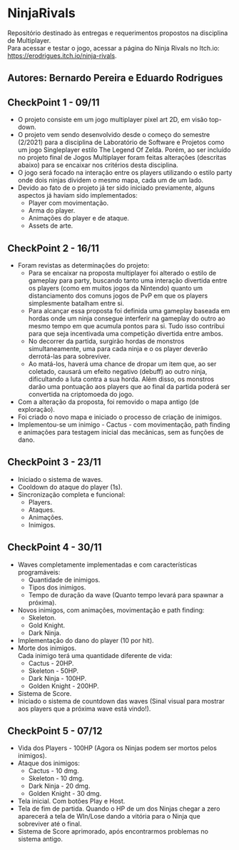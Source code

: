 # NinjaRivals
Repositório destinado às entregas e requerimentos propostos na disciplina de Multiplayer.<br/>
Para acessar e testar o jogo, acessar a página do Ninja Rivals no Itch.io: https://erodrigues.itch.io/ninja-rivals.

## Autores: Bernardo Pereira e Eduardo Rodrigues

## CheckPoint 1 - 09/11
* O projeto consiste em um jogo multiplayer pixel art 2D, em visão top-down. 
* O projeto vem sendo desenvolvido desde o começo do semestre (2/2021) para a disciplina de Laboratório de Software e Projetos como um jogo Singleplayer estilo The Legend Of Zelda. Porém, ao ser incluído no projeto final de Jogos Multiplayer foram feitas alterações (descritas abaixo) para se encaixar nos critérios desta disciplina.
* O jogo será focado na interação entre os players utilizando o estilo party onde dois ninjas dividem o mesmo mapa, cada um de um lado.  
* Devido ao fato de o projeto já ter sido iniciado previamente, alguns aspectos já haviam sido implementados:
	- Player com movimentação.
	- Arma do player.
	- Animações do player e de ataque.
	- Assets de arte.
	
## CheckPoint 2 - 16/11

* Foram revistas as determinações do projeto:
	* Para se encaixar na proposta multiplayer foi alterado o estilo de gameplay para party, buscando tanto uma interação divertida entre os players (como em muitos jogos da Nintendo) quanto um distanciamento dos comuns jogos de PvP em que os players simplesmente batalham entre si.
	* Para alcançar essa proposta foi definida uma gameplay baseada em hordas onde um ninja consegue interferir na gameplay do outro ao mesmo tempo em que acumula pontos para si. Tudo isso contribui para que seja incentivada uma competição divertida entre ambos.
	* No decorrer da partida, surgirão hordas de monstros simultaneamente, uma para cada ninja e o os player deverão derrotá-las para sobreviver.
	* Ao matá-los, haverá uma chance de dropar um item que, ao ser coletado, causará um efeito negativo (debuff) ao outro ninja, dificultando a luta contra a sua horda. Além disso, os monstros darão uma pontuação aos players que ao final da partida poderá ser convertida na criptomoeda do jogo.
* Com a alteração da proposta, foi removido o mapa antigo (de exploração).
* Foi criado o novo mapa e iniciado o processo de criação de inimigos. 
* Implementou-se um inimigo - Cactus - com movimentação, path finding e animações para testagem inicial das mecânicas, sem as funções de dano.

## CheckPoint 3 - 23/11

* Iniciado o sistema de waves.
* Cooldown do ataque do player (1s).
* Sincronização completa e funcional:
	* Players.
	* Ataques.
	* Animações.
	* Inimigos.

## CheckPoint 4 - 30/11
* Waves completamente implementadas e com características programáveis:
	* Quantidade de inimigos.
	* Tipos dos inimigos.
	* Tempo de duração da wave (Quanto tempo levará para spawnar a próxima). 
* Novos inimigos, com animações, movimentação e path finding:
	* Skeleton.
	* Gold Knight.
	* Dark Ninja.
* Implementação do dano do player (10 por hit). 
* Morte dos inimigos.<br/> 
Cada inimigo terá uma quantidade diferente de vida: 
	* Cactus - 20HP.
	* Skeleton - 50HP.
	* Dark Ninja - 100HP.
	* Golden Knight - 200HP.
* Sistema de Score.
* Iniciado o sistema de countdown das waves (Sinal visual para mostrar aos players que a próxima wave está vindo!).

## CheckPoint 5 - 07/12
* Vida dos Players - 100HP (Agora os Ninjas podem ser mortos pelos inimigos).
* Ataque dos inimigos:
	* Cactus - 10 dmg.
	* Skeleton - 10 dmg.
	* Dark Ninja - 20 dmg.
	* Golden Knight - 30 dmg.
* Tela inicial. Com botões Play e Host.
* Tela de fim de partida. Quando o HP de um dos Ninjas chegar a zero aparecerá a tela de WIn/Lose dando a vitória para o Ninja que sobreviver até o final.
* Sistema de Score aprimorado, após encontrarmos problemas no sistema antigo.
